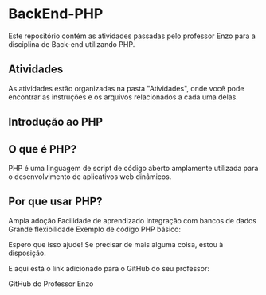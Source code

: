 # BackEnd-PHP

Este repositório contém as atividades passadas pelo professor Enzo para a disciplina de Back-end utilizando PHP.

## Atividades
As atividades estão organizadas na pasta "Atividades", onde você pode encontrar as instruções e os arquivos relacionados a cada uma delas.

## Introdução ao PHP

## O que é PHP?
PHP é uma linguagem de script de código aberto amplamente utilizada para o desenvolvimento de aplicativos web dinâmicos.

## Por que usar PHP?

Ampla adoção
Facilidade de aprendizado
Integração com bancos de dados
Grande flexibilidade
Exemplo de código PHP básico:

Espero que isso ajude! Se precisar de mais alguma coisa, estou à disposição.

E aqui está o link adicionado para o GitHub do seu professor:

GitHub do Professor Enzo

